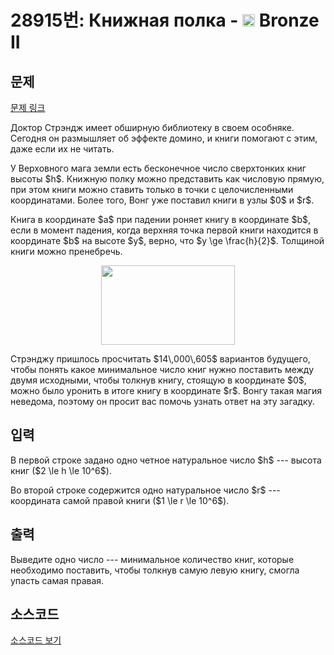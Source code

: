 # 28915번: Книжная полка - <img src="https://static.solved.ac/tier_small/4.svg" style="height:20px" /> Bronze II

<!-- performance -->

<!-- 문제 제출 후 깃허브에 푸시를 했을 때 제출한 코드의 성능이 입력될 공간입니다.-->

<!-- end -->

## 문제

[문제 링크](https://boj.kr/28915)


<p>Доктор Стрэндж имеет обширную библиотеку в своем особняке. Сегодня он размышляет об эффекте домино, и книги помогают с этим, даже если их не читать.</p>

<p>У Верховного мага земли есть бесконечное число сверхтонких книг высоты $h$. Книжную полку можно представить как числовую прямую, при этом книги можно ставить только в точки с целочисленными координатами. Более того, Вонг уже поставил книги в узлы $0$ и $r$. </p>

<p>Книга в координате $a$ при падении роняет книгу в координате $b$, если в момент падения, когда верхняя точка первой книги находится в координате $b$ на высоте $y$, верно, что $y \ge \frac{h}{2}$. Толщиной книги можно пренебречь.</p>

<p style="text-align: center;"><img alt="" src="https://upload.acmicpc.net/f8c07ec7-816d-4b5b-a5d8-790ae78df078/-/preview/" style="width: 214px; height: 127px;"></p>

<p>Cтрэнджу пришлось просчитать $14\,000\,605$ вариантов будущего, чтобы понять какое минимальное число книг нужно поставить между двумя исходными, чтобы толкнув книгу, стоящую в координате $0$, можно было уронить в итоге книгу в координате $r$. Вонгу такая магия неведома, поэтому он просит вас помочь узнать ответ на эту загадку.</p>



## 입력


<p>В первой строке задано одно четное натуральное число $h$ --- высота книг ($2 \le h \le 10^6$).</p>

<p>Во второй строке содержится одно натуральное число $r$ --- координата самой правой книги ($1 \le r \le 10^6$).</p>



## 출력


<p>Выведите одно число --- минимальное количество  книг, которые необходимо поставить, чтобы толкнув самую левую книгу, смогла упасть самая правая.</p>



## 소스코드

[소스코드 보기](Книжная%20полка.cpp)